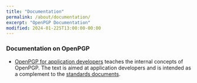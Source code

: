 ```yaml
---
title: "Documentation"
permalink: /about/documentation/
excerpt: "OpenPGP Documentation"
modified: 2024-01-225T13:00:00-00:00
---
```


### Documentation on OpenPGP
* [OpenPGP for application developers](https://openpgp.dev/book/) teaches the internal concepts of OpenPGP. The text is aimed at application developers and is intended as a complement to the [standards documents](/about/standard/).
